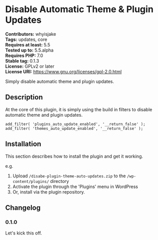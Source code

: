 # Disable Automatic Theme & Plugin Updates #
**Contributors:** whyisjake  
**Tags:** updates, core  
**Requires at least:** 5.5  
**Tested up to:** 5.5.alpha  
**Requires PHP:** 7.0  
**Stable tag:** 0.1.3  
**License:** GPLv2 or later  
**License URI:** https://www.gnu.org/licenses/gpl-2.0.html  

Simply disable automatic theme and plugin updates.

## Description ##

At the core of this plugin, it is simply using the build in filters to disable automatic theme and plugin updates.


	add_filter( 'plugins_auto_update_enabled', '__return_false' );
	add_filter( 'themes_auto_update_enabled', '__return_false' );


## Installation ##

This section describes how to install the plugin and get it working.

e.g.

1. Upload `/disabe-plugin-theme-auto-updates.zip` to the `/wp-content/plugins/` directory
1. Activate the plugin through the 'Plugins' menu in WordPress
1. Or, install via the plugin repository.

## Changelog ##

### 0.1.0 ###
Let's kick this off.